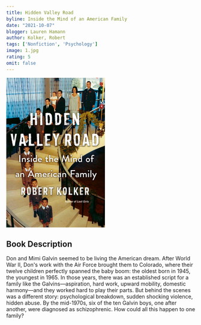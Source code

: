 ```yaml
---
title: Hidden Valley Road
byline: Inside the Mind of an American Family
date: "2021-10-07"
blogger: Lauren Hamann
author: Kolker, Robert
tags: ['Nonfiction', 'Psychology']
image: 1.jpg
rating: 5
omit: false
---
```


![Book Cover](1.jpg)

## Book Description

Don and Mimi Galvin seemed to be living the American dream. After World War II, Don's work with the Air Force brought them to Colorado, where their twelve children perfectly spanned the baby boom: the oldest born in 1945, the youngest in 1965. In those years, there was an established script for a family like the Galvins—aspiration, hard work, upward mobility, domestic harmony—and they worked hard to play their parts. But behind the scenes was a different story: psychological breakdown, sudden shocking violence, hidden abuse. By the mid-1970s, six of the ten Galvin boys, one after another, were diagnosed as schizophrenic. How could all this happen to one family?
